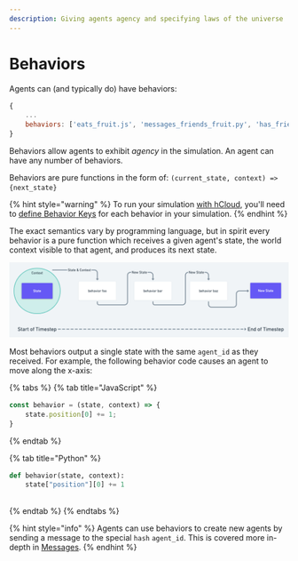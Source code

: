 ```yaml
---
description: Giving agents agency and specifying laws of the universe
---
```


# Behaviors

Agents can \(and typically do\) have behaviors:

```javascript
{
    ...
    behaviors: ['eats_fruit.js', 'messages_friends_fruit.py', 'has_friends.js']
}
```

Behaviors allow agents to exhibit _agency_ in the simulation. An agent can have any number of behaviors.

Behaviors are pure functions in the form of: `(current_state, context) => {next_state}`

{% hint style="warning" %}
To run your simulation [with hCloud](../h.cloud.md), you'll need to [define Behavior Keys](behavior-keys.md) for each behavior in your simulation.
{% endhint %}

The exact semantics vary by programming language, but in spirit every behavior is a pure function which receives a given agent's state, the world context visible to that agent, and produces its next state.

![During a timestep an agent passes its state and context to its associated behaviors, modifying its state](../.gitbook/assets/untitled-4-.png)

Most behaviors output a single state with the same `agent_id` as they received. For example, the following behavior code causes an agent to move along the x-axis:

{% tabs %}
{% tab title="JavaScript" %}
```javascript
const behavior = (state, context) => {
    state.position[0] += 1;
}
```
{% endtab %}

{% tab title="Python" %}
```python
def behavior(state, context):
    state["position"][0] += 1
  
```
{% endtab %}
{% endtabs %}

{% hint style="info" %}
Agents can use behaviors to create new agents by sending a message to the special `hash` `agent_id`. This is covered more in-depth in [Messages](../agent-messages/handling-messages.md).
{% endhint %}

